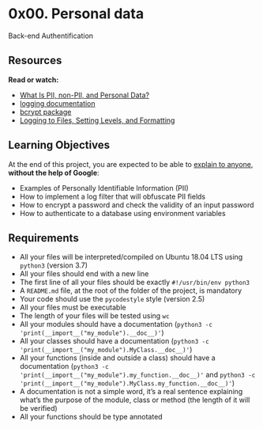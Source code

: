 <h1>0x00. Personal data</h1>

Back-end Authentification<br>

<h2>Resources</h2>

<p><strong>Read or watch:</strong></p>

<ul>
<li><a href="/rltoken/jf71oYqiETchcVhPzQVnyg" title="What Is PII, non-PII, and Personal Data?" target="_blank">What Is PII, non-PII, and Personal Data?</a></li>
<li><a href="/rltoken/W2JiHD6cbJY1scJORyLqnw" title="logging documentation" target="_blank">logging documentation</a></li>
<li><a href="/rltoken/41oaQXfzwnF1i-wT8W0vHw" title="bcrypt package" target="_blank">bcrypt package</a></li>
<li><a href="/rltoken/XCpI9uvguxlTCsAeRCW6SA" title="Logging to Files, Setting Levels, and Formatting" target="_blank">Logging to Files, Setting Levels, and Formatting</a></li>
</ul>

<h2>Learning Objectives</h2>

<p>At the end of this project, you are expected to be able to <a href="/rltoken/yiowzem5NkzxawDmImXy8Q" title="explain to anyone" target="_blank">explain to anyone</a>, <strong>without the help of Google</strong>:</p>

<ul>
<li>Examples of Personally Identifiable Information (PII)</li>
<li>How to implement a log filter that will obfuscate PII fields</li>
<li>How to encrypt a password and check the validity of an input password</li>
<li>How to authenticate to a database using environment variables</li>
</ul>

<h2>Requirements</h2>

<ul>
<li>All your files will be interpreted/compiled on Ubuntu 18.04 LTS using <code>python3</code> (version 3.7)</li>
<li>All your files should end with a new line</li>
<li>The first line of all your files should be exactly <code>#!/usr/bin/env python3</code></li>
<li>A <code>README.md</code> file, at the root of the folder of the project, is mandatory</li>
<li>Your code should use the <code>pycodestyle</code> style (version 2.5)</li>
<li>All your files must be executable</li>
<li>The length of your files will be tested using <code>wc</code></li>
<li>All your modules should have a documentation (<code>python3 -c &#39;print(__import__(&quot;my_module&quot;).__doc__)&#39;</code>)</li>
<li>All your classes should have a documentation (<code>python3 -c &#39;print(__import__(&quot;my_module&quot;).MyClass.__doc__)&#39;</code>)</li>
<li>All your functions (inside and outside a class) should have a documentation (<code>python3 -c &#39;print(__import__(&quot;my_module&quot;).my_function.__doc__)&#39;</code> and <code>python3 -c &#39;print(__import__(&quot;my_module&quot;).MyClass.my_function.__doc__)&#39;</code>)</li>
<li>A documentation is not a simple word, it&rsquo;s a real sentence explaining what&rsquo;s the purpose of the module, class or method (the length of it will be verified)</li>
<li>All your functions should be type annotated</li>
</ul>
